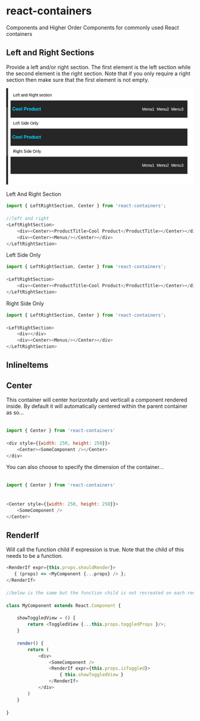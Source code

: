 # react-containers

Components and Higher Order Components for commonly used React containers

## Left and Right Sections


Provide a left and/or right section. The first element is the left section while the second element is the right section. Note that if you only require a right section then make sure that the first element is not empty.

![alt tag](https://raw.githubusercontent.com/wmira/react-containers/master/ss/lrsection.png) 

Left And Right Section

```javascript
import { LeftRightSection, Center } from 'react-containers';

//left and right
<LeftRightSection>                   
    <div><Center><ProductTitle>Cool Product</ProductTitle></Center></div>
    <div><Center><Menus/></Center></div>                    
</LeftRightSection>     

```

Left Side Only

```javascript
import { LeftRightSection, Center } from 'react-containers';

<LeftRightSection>
    <div><Center><ProductTitle>Cool Product</ProductTitle></Center></div>
</LeftRightSection>
```

Right Side Only


```javascript
import { LeftRightSection, Center } from 'react-containers';

<LeftRightSection>
    <div></div>
    <div><Center><Menus/></Center></div>
</LeftRightSection>

```

## InlineItems


## Center

This container will center horizontally and verticall a component rendered inside. By default it will automatically centered within the parent container as so...

```javascript

import { Center } from 'react-containers'

<div style={{width: 250, height: 250}}>
    <Center><SomeComponent /></Center>
</div>

```

You can also choose to specify the dimension of the container...

```javascript

import { Center } from 'react-containers'


<Center style={{width: 250, height: 250}}>
    <SomeComponent />
</Center>


```

## RenderIf

Will call the function child if expression is true. Note that the child of this
needs to be a function.

```javascript
<RenderIf expr={this.props.shouldRender}>
   { (props) => <MyComponent {...props} /> };
</RenderIf>

//below is the same but the function child is not recreated on each render

class MyComponent extends React.Component {

    showToggledView = () {
        return <ToggledView {...this.props.toggledProps }/>;
    }

    render() {
        return (
            <div>
                <SomeComponent />
                <RenderIf expr={this.props.isToggled}>
                    { this.showToggledView }
                </RenderIf>
            </div>
        )
    }

}
```

